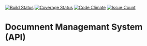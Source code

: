 [![Build Status](https://travis-ci.org/andela-blawrence/DMS-REST-API.svg)](https://travis-ci.org/andela-blawrence/DMS-REST-API)
[![Coverage Status](https://coveralls.io/repos/andela-blawrence/DMS-REST-API/badge.svg?branch=dev&service=github)](https://coveralls.io/github/andela-blawrence/DMS-REST-API?branch=dev)
[![Code Climate](https://codeclimate.com/repos/56708c054a291e093100025c/badges/925c293d940b6e0223b4/gpa.svg)](https://codeclimate.com/repos/56708c054a291e093100025c/feed)
[![Issue Count](https://codeclimate.com/repos/56708c054a291e093100025c/badges/925c293d940b6e0223b4/issue_count.svg)](https://codeclimate.com/repos/56708c054a291e093100025c/feed)
# Documnent Managemant System (API)
